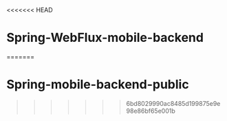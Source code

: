 <<<<<<< HEAD
# Spring-WebFlux-mobile-backend
=======
# Spring-mobile-backend-public
>>>>>>> 6bd8029990ac8485d199875e9e98e86bf65e001b
